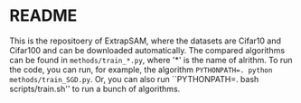# README

This is the repositoery of ExtrapSAM, where the datasets are Cifar10 and Cifar100 and can be downloaded automatically. The compared algorithms can be found in ``methods/train_*.py``, where '*' is the name of alrithm. To run the code, you can run, for example, the algorithm ``PYTHONPATH=. python methods/train_SGD.py``. Or, you can also run ``PYTHONPATH=. bash scripts/train.sh'' to run a bunch of algorithms.



